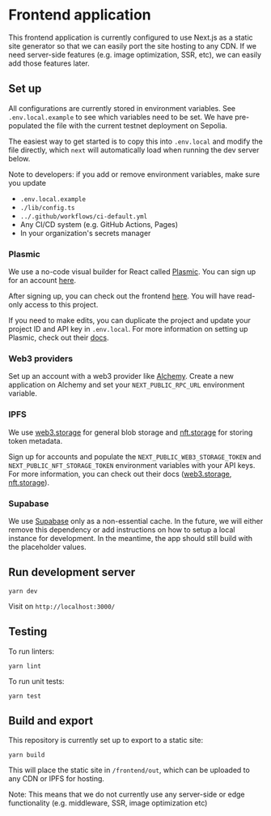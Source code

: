 # Frontend application

This frontend application is currently configured to use Next.js as a static site generator so that we can easily port the site hosting to any CDN. If we need server-side features (e.g. image optimization, SSR, etc), we can easily add those features later.

## Set up

All configurations are currently stored in environment variables.
See `.env.local.example` to see which variables need to be set.
We have pre-populated the file with the current testnet deployment on Sepolia.

The easiest way to get started is to copy this into `.env.local` and modify the file directly, which `next` will automatically load when running the dev server below.

Note to developers: if you add or remove environment variables, make sure you update

- `.env.local.example`
- `./lib/config.ts`
- `../.github/workflows/ci-default.yml`
- Any CI/CD system (e.g. GitHub Actions, Pages)
- In your organization's secrets manager

### Plasmic

We use a no-code visual builder for React called [Plasmic](https://www.plasmic.app?ref=ryscheng). You can sign up for an account [here](https://www.plasmic.app?ref=ryscheng).

After signing up, you can check out the frontend [here](https://studio.plasmic.app/projects/bRx6ZFJBJ4PzQ8sSaLn1xW?ref=ryscheng). You will have read-only access to this project.

If you need to make edits, you can duplicate the project and update your project ID and API key in `.env.local`. For more information on setting up Plasmic, check out their [docs](https://docs.plasmic.app/learn/nextjs-quickstart).

### Web3 providers

Set up an account with a web3 provider like [Alchemy](https://alchemy.com/?r=17b797341eddfeda). Create a new application on Alchemy and set your `NEXT_PUBLIC_RPC_URL` environment variable.

### IPFS

We use [web3.storage](https://web3.storage/) for general blob storage and [nft.storage](https://nft.storage/) for storing token metadata.

Sign up for accounts and populate the `NEXT_PUBLIC_WEB3_STORAGE_TOKEN` and `NEXT_PUBLIC_NFT_STORAGE_TOKEN` environment variables with your API keys. For more information, you can check out their docs
([web3.storage](https://web3.storage/docs/), [nft.storage](https://nft.storage/docs/)).

### Supabase

We use [Supabase](https://supabase.com/) only as a non-essential cache.
In the future, we will either remove this dependency or add instructions on how to setup a local instance for development.
In the meantime, the app should still build with the placeholder values.

## Run development server

```
yarn dev
```

Visit on `http://localhost:3000/`

## Testing

To run linters:

```
yarn lint
```

To run unit tests:

```
yarn test
```

## Build and export

This repository is currently set up to export to a static site:

```
yarn build
```

This will place the static site in `/frontend/out`, which can be uploaded to any CDN or IPFS for hosting.

Note: This means that we do not currently use any server-side or edge functionality (e.g. middleware, SSR, image optimization etc)
